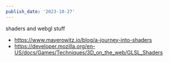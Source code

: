 ```yaml
---
publish_date: '2023-10-27'
---
```

shaders and webgl stuff

- https://www.mayerowitz.io/blog/a-journey-into-shaders
- https://developer.mozilla.org/en-US/docs/Games/Techniques/3D_on_the_web/GLSL_Shaders
